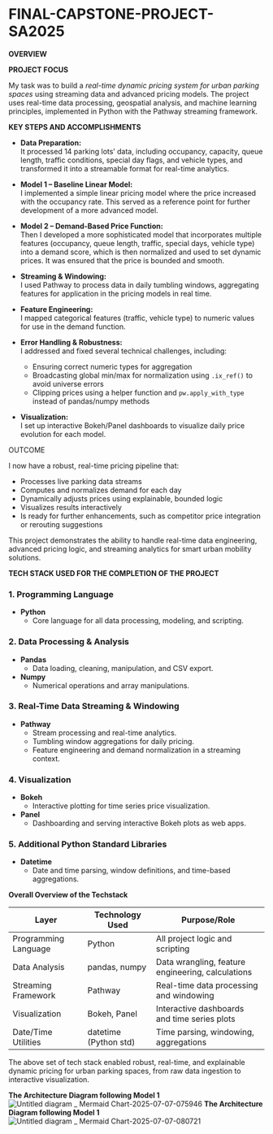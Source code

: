 # FINAL-CAPSTONE-PROJECT-SA2025
**OVERVIEW**

**PROJECT FOCUS**

My task was to build a _real-time dynamic pricing system for urban parking spaces_ using streaming data and advanced pricing models. The project uses real-time data processing, geospatial analysis, and machine learning principles, implemented in Python with the Pathway streaming framework.

**KEY STEPS AND ACCOMPLISHMENTS**

- **Data Preparation:**  
  It processed 14 parking lots’ data, including occupancy, capacity, queue length, traffic conditions, special day flags, and vehicle types, and transformed it into a streamable format for real-time analytics.

- **Model 1 – Baseline Linear Model:**  
  I implemented a simple linear pricing model where the price increased with the occupancy rate. This served as a reference point for further development of a more advanced model.

- **Model 2 – Demand-Based Price Function:**  
  Then I developed a more sophisticated model that incorporates multiple features (occupancy, queue length, traffic, special days, vehicle type) into a demand score, which is then normalized and used to set dynamic prices. It was ensured that the price is bounded and smooth.

- **Streaming & Windowing:**  
  I used Pathway to process data in daily tumbling windows, aggregating features for application in the pricing models in real time.

- **Feature Engineering:**  
  I mapped categorical features (traffic, vehicle type) to numeric values for use in the demand function.

- **Error Handling & Robustness:**  
  I addressed and fixed several technical challenges, including:
    - Ensuring correct numeric types for aggregation
    - Broadcasting global min/max for normalization using `.ix_ref()` to avoid universe errors
    - Clipping prices using a helper function and `pw.apply_with_type` instead of pandas/numpy methods

- **Visualization:**  
  I set up interactive Bokeh/Panel dashboards to visualize daily price evolution for each model.

OUTCOME

I now have a robust, real-time pricing pipeline that:
- Processes live parking data streams
- Computes and normalizes demand for each day
- Dynamically adjusts prices using explainable, bounded logic
- Visualizes results interactively
- Is ready for further enhancements, such as competitor price integration or rerouting suggestions

This project demonstrates the ability to handle real-time data engineering, advanced pricing logic, and streaming analytics for smart urban mobility solutions.

**TECH STACK USED FOR THE COMPLETION OF THE PROJECT**

### 1. Programming Language

- **Python**
  - Core language for all data processing, modeling, and scripting.

### 2. Data Processing & Analysis

- **Pandas**
  - Data loading, cleaning, manipulation, and CSV export.
- **Numpy**
  - Numerical operations and array manipulations.

### 3. Real-Time Data Streaming & Windowing

- **Pathway**
  - Stream processing and real-time analytics.
  - Tumbling window aggregations for daily pricing.
  - Feature engineering and demand normalization in a streaming context.

### 4. Visualization

- **Bokeh**
  - Interactive plotting for time series price visualization.
- **Panel**
  - Dashboarding and serving interactive Bokeh plots as web apps.

### 5. Additional Python Standard Libraries

- **Datetime**
  - Date and time parsing, window definitions, and time-based aggregations.

**Overall Overview of the Techstack**

| Layer                  | Technology Used         | Purpose/Role                                      |
|------------------------|------------------------|---------------------------------------------------|
| Programming Language   | Python                 | All project logic and scripting                   |
| Data Analysis          | pandas, numpy          | Data wrangling, feature engineering, calculations |
| Streaming Framework    | Pathway                | Real-time data processing and windowing           |
| Visualization          | Bokeh, Panel           | Interactive dashboards and time series plots      |
| Date/Time Utilities    | datetime (Python std)  | Time parsing, windowing, aggregations             |

The above set of tech stack enabled robust, real-time, and explainable dynamic pricing for urban parking spaces, from raw data ingestion to interactive visualization.

**The Architecture Diagram following Model 1**
![Untitled diagram _ Mermaid Chart-2025-07-07-075946](https://github.com/user-attachments/assets/723ea145-3b9e-4db5-be5a-3893e0071c1d)
**The Architecture Diagram following Model 1**
![Untitled diagram _ Mermaid Chart-2025-07-07-080721](https://github.com/user-attachments/assets/86dc1481-792d-466c-aff1-a51373852e2c)

